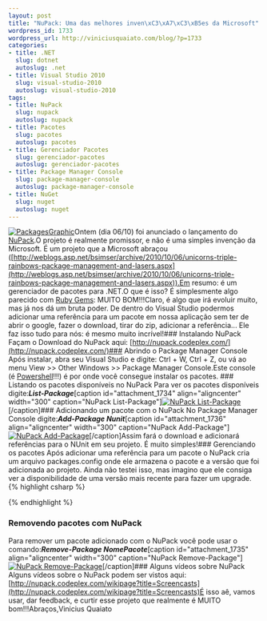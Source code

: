 ```yaml
--- 
layout: post
title: "NuPack: Uma das melhores inven\xC3\xA7\xC3\xB5es da Microsoft"
wordpress_id: 1733
wordpress_url: http://viniciusquaiato.com/blog/?p=1733
categories: 
- title: .NET
  slug: dotnet
  autoslug: .net
- title: Visual Studio 2010
  slug: visual-studio-2010
  autoslug: visual-studio-2010
tags: 
- title: NuPack
  slug: nupack
  autoslug: nupack
- title: Pacotes
  slug: pacotes
  autoslug: pacotes
- title: Gerenciador Pacotes
  slug: gerenciador-pacotes
  autoslug: gerenciador-pacotes
- title: Package Manager Console
  slug: package-manager-console
  autoslug: package-manager-console
- title: NuGet
  slug: nuget
  autoslug: nuget
---
```

[![](http://viniciusquaiato.com/blog/wp-content/uploads/2010/10/PackagesGraphic-150x150.jpg "PackagesGraphic")](http://viniciusquaiato.com/blog/wp-content/uploads/2010/10/PackagesGraphic.jpg)Ontem (dia 06/10) foi anunciado o lançamento do [NuPack](http://nupack.codeplex.com/).O projeto é realmente promissor, e não é uma simples invenção da Microsoft. É um projeto que a Microsoft abraçou ([http://weblogs.asp.net/bsimser/archive/2010/10/06/unicorns-triple-rainbows-package-management-and-lasers.aspx](http://weblogs.asp.net/bsimser/archive/2010/10/06/unicorns-triple-rainbows-package-management-and-lasers.aspx)).Em resumo: é um gerenciador de pacotes para .NET.O que é isso? É simplesmente algo parecido com [Ruby Gems](http://rubygems.org/): MUITO BOM!!!Claro, é algo que irá evoluir muito, mas já nos dá um bruta poder. De dentro do Visual Studio podermos adicionar uma referência para um pacote em nossa aplicação sem ter de abrir o google, fazer o download, tirar do zip, adicionar a referência... Ele faz isso tudo para nós: é mesmo muito incrível!### Instalando NuPack
Façam o Download do NuPack aqui: [http://nupack.codeplex.com/](http://nupack.codeplex.com/)### Abrindo o Package Manager Console
Após instalar, abra seu Visual Studio e digite: Ctrl + W, Ctrl + Z, ou vá ao menu View >> Other Windows >> Package Manager Console.Este console (é [Powershell](http://technet.microsoft.com/en-us/scriptcenter/powershell.aspx)!!!) é por onde você consegue instalar os pacotes. ### Listando os pacotes disponíveis no NuPack
Para ver os pacotes disponíveis digite:_**List-Package**_[caption id="attachment_1734" align="aligncenter" width="300" caption="NuPack List-Package"][![NuPack List-Package](http://viniciusquaiato.com/blog/wp-content/uploads/2010/10/List-Package-300x111.png "NuPack List-Package")](http://viniciusquaiato.com/blog/wp-content/uploads/2010/10/List-Package.png)[/caption]### Adicionando um pacote com o NuPack
No Package Manager Console digite:_**Add-Package Nunit**_[caption id="attachment_1736" align="aligncenter" width="300" caption="NuPack Add-Package"][![NuPack Add-Package](http://viniciusquaiato.com/blog/wp-content/uploads/2010/10/Add-Package-300x300.png "NuPack Add-Package")](http://viniciusquaiato.com/blog/wp-content/uploads/2010/10/Add-Package.png)[/caption]Assim fará o download e adicionará referências para o NUnit em seu projeto. É muito simples!### Gerenciando os pacotes
Após adicionar uma referência para um pacote o NuPack cria um arquivo packages.config onde ele armazena o pacote e a versão que foi adicionada ao projeto. Ainda não testei isso, mas imagino que ele consiga ver a disponibilidade de uma versão mais recente para fazer um upgrade.
{% highlight csharp %}

{% endhighlight %}
### Removendo pacotes com NuPack
Para remover um pacote adicionado com o NuPack você pode usar o comando:_**Remove-Package NomePacote**_[caption id="attachment_1735" align="aligncenter" width="300" caption="NuPack Remove-Package"][![NuPack Remove-Package](http://viniciusquaiato.com/blog/wp-content/uploads/2010/10/Remove-Package-300x300.png "NuPack Remove-Package")](http://viniciusquaiato.com/blog/wp-content/uploads/2010/10/Remove-Package.png)[/caption]### Alguns vídeos sobre NuPack
Alguns vídeos sobre o NuPack podem ser vistos aqui: [http://nupack.codeplex.com/wikipage?title=Screencasts](http://nupack.codeplex.com/wikipage?title=Screencasts)É isso aê, vamos usar, dar feedback, e curtir esse projeto que realmente é MUITO bom!!!Abraços,Vinicius Quaiato
